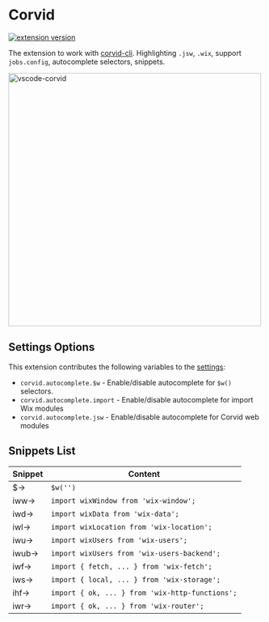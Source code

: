 # Corvid

[![extension version](https://vsmarketplacebadge.apphb.com/version/shoonia.vscode-corvid.svg)](https://marketplace.visualstudio.com/items?itemName=shoonia.vscode-corvid)


The extension to work with [corvid-cli](https://github.com/wix-incubator/corvid). Highlighting `.jsw`, `.wix`, support `jobs.config`, autocomplete selectors, snippets.

<img src="https://raw.githubusercontent.com/shoonia/vscode-corvid/prod/icons/exemple-1.png" alt="vscode-corvid" width="500" />

## Settings Options
This extension contributes the following variables to the [settings](https://code.visualstudio.com/docs/getstarted/settings):

* `corvid.autocomplete.$w` - Enable/disable autocomplete for `$w()` selectors.
* `corvid.autocomplete.import` - Enable/disable autocomplete for import Wix modules
* `corvid.autocomplete.jsw` - Enable/disable autocomplete for Corvid web modules

## Snippets List

| Snippet | Content
| ------- | --------------------------------------------- |
| $→      | `$w('')`
| iww→    | `import wixWindow from 'wix-window';`
| iwd→    | `import wixData from 'wix-data';`
| iwl→    | `import wixLocation from 'wix-location';`
| iwu→    | `import wixUsers from 'wix-users';`
| iwub→   | `import wixUsers from 'wix-users-backend';`
| iwf→    | `import { fetch, ... } from 'wix-fetch';`
| iws→    | `import { local, ... } from 'wix-storage';`
| ihf→    | `import { ok, ... } from 'wix-http-functions';`
| iwr→    | `import { ok, ... } from 'wix-router';`
